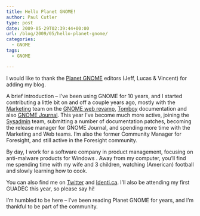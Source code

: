 ```yaml
---
title: Hello Planet GNOME!
author: Paul Cutler
type: post
date: 2009-05-29T02:39:44+00:00
url: /blog/2009/05/hello-planet-gnome/
categories:
  - GNOME
tags:
  - GNOME

---
```

I would like to thank the [Planet GNOME][1] editors (Jeff, Lucas & Vincent) for adding my blog.

A brief introduction &#8211; I&#8217;ve been using GNOME for 10 years, and I started contributing a little bit on and off a couple years ago, mostly with the [Marketing][2] team on the [GNOME web revamp][3], [Tomboy][4] documentation and also [GNOME Journal][5]. This year I&#8217;ve become much more active, joining the [Sysadmin][6] team, submitting a number of documentation patches, becoming the release manager for GNOME Journal, and spending more time with the Marketing and Web teams. I&#8217;m also the former Community Manager for Foresight, and still active in the Foresight community.

By day, I work for a software company in product management, focusing on anti-malware products for Windows . Away from my computer, you&#8217;ll find me spending time with my wife and 3 children, watching (American) football and slowly learning how to cook.

You can also find me on [Twitter][7] and [Identi.ca][8]. I&#8217;ll also be attending my first GUADEC this year, so please say hi!

I&#8217;m humbled to be here &#8211; I&#8217;ve been reading Planet GNOME for years, and I&#8217;m thankful to be part of the community.

 [1]: http://planet.gnome.org
 [2]: http://live.gnome.org/GnomeMarketing
 [3]: http://live.gnome.org/GnomeWeb/TwoPointTwentyseven
 [4]: http://projects.gnome.org/tomboy/
 [5]: http://www.gnomejournal.org
 [6]: http://live.gnome.org/Sysadmin
 [7]: http://twitter.com/prcutler
 [8]: http://identi.ca/prcutler